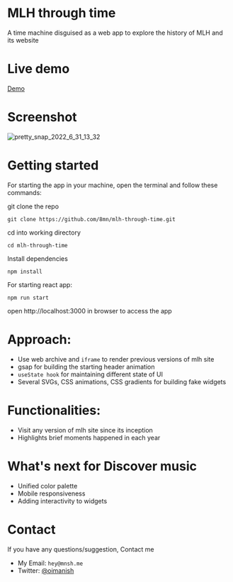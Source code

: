 # MLH through time
A time machine disguised as a web app to explore the history of MLH and its website

# Live demo
[Demo](https://mlh-through-time.vercel.app/)

# Screenshot



![pretty_snap_2022_6_31_13_32](https://user-images.githubusercontent.com/64839201/182016452-19df51d3-79e6-42bd-9867-4c80e5f35526.png)



# Getting started
For starting the app in your machine, open the terminal and follow these commands:

git clone the repo
```
git clone https://github.com/8mn/mlh-through-time.git
```

cd into working directory
```
cd mlh-through-time
```

Install dependencies
```
npm install
```

For starting react app:
```
npm run start
```
open http://localhost:3000 in browser to access the app



# Approach:

- Use web archive and `iframe` to render previous versions of mlh site
- gsap for building the starting header animation
- `useState hook` for maintaining different state of UI
- Several SVGs, CSS animations, CSS gradients for building fake widgets


# Functionalities:
- Visit any version of mlh site since its inception
- Highlights brief moments happened in each year


# What's next for Discover music
- Unified color palette
- Mobile responsiveness
- Adding interactivity to widgets


# Contact

If you have any questions/suggestion, Contact me 
- My Email: `hey@mnsh.me`
- Twitter: [@oimanish](https://twitter.com/oimanish)

